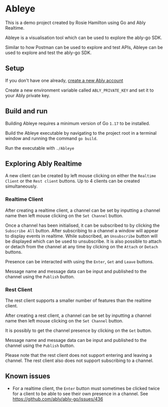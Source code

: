 # Ableye

This is a demo project created by Rosie Hamilton using Go and Ably Realtime.

Ableye is a visualisation tool which can be used to explore the ably-go SDK.

Similar to how Postman can be used to explore and test APIs, Ableye can be used to explore and test the ably-go SDK.

## Setup 

If you don't have one already, [create a new Ably account](https://ably.com/sign-up)

Create a new environment variable called `ABLY_PRIVATE_KEY` and set it to your Ably private key.

## Build and run

Building Ableye requires a minimum version of Go `1.17` to be installed.

Build the Ableye executable by navigating to the project root in a terminal window and running the command `go build`.

Run the executable with `./Ableye`

## Exploring Ably Realtime

A new client can be created by left mouse clicking on either the `Realtime Client` or the `Rest client` buttons. Up to 4 clients can be created simultaneously.

### Realtime Client

After creating a realtime client, a channel can be set by inputting a channel name then left mouse clicking on the `Set Channel` button.

Once a channel has been initialised, it can be subscribed to by clicking the `Subscribe All` button. After subscribing to a channel a window will appear to display events in realtime. While subscribed, an `Unsubscribe` button will be displayed which can be used to unsubscribe. It is also possible to attach or detach from the channel at any time by clicking on the `Attach` or `Detach` buttons.

Presence can be interacted with using the `Enter`, `Get` and `Leave` buttons.

Message name and message data can be input and published to the channel using the `Publish` button.

### Rest Client

The rest client supports a smaller number of features than the realtime client.

After creating a rest client, a channel can be set by inputting a channel name then left mouse clicking on the `Set Channel` button.

It is possibly to get the channel presence by clicking on the `Get` button. 

Message name and message data can be input and published to the channel using the `Publish` button.

Please note that the rest client does not support entering and leaving a channel. The rest client also does not support subscribing to a channel.

## Known issues

* For a realtime client, the `Enter` button must sometimes be clicked twice for a client to be able to see their own presence in a channel. See https://github.com/ably/ably-go/issues/436
